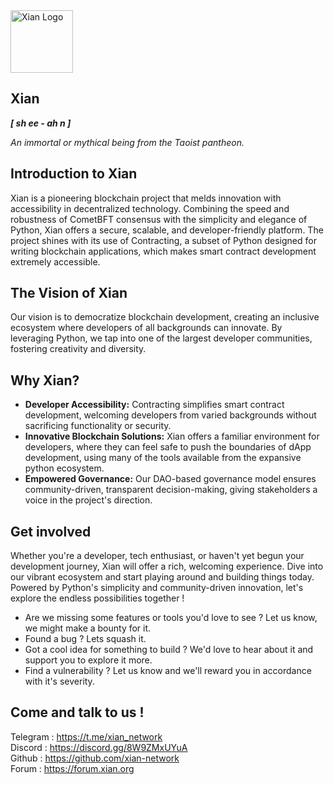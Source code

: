 
<img src="/xian-logo.png" alt="Xian Logo" width="100" height="100">

## Xian 
***[ sh ee - ah n ]***


*An immortal or mythical being from the Taoist pantheon.* 

## Introduction to Xian

Xian is a pioneering blockchain project that melds innovation with accessibility in decentralized technology. Combining the speed and robustness of CometBFT consensus with the simplicity and elegance of Python, Xian offers a secure, scalable, and developer-friendly platform. The project shines with its use of Contracting, a subset of Python designed for writing blockchain applications, which makes smart contract development extremely accessible.

## The Vision of Xian

Our vision is to democratize blockchain development, creating an inclusive ecosystem where developers of all backgrounds can innovate. By leveraging Python, we tap into one of the largest developer communities, fostering creativity and diversity.

## Why Xian?

- **Developer Accessibility:** Contracting simplifies smart contract development, welcoming developers from varied backgrounds without sacrificing functionality or security.
- **Innovative Blockchain Solutions:** Xian offers a familiar environment for developers, where they can feel safe to push the boundaries of dApp development, using many of the tools available from the expansive python ecosystem.
- **Empowered Governance:** Our DAO-based governance model ensures community-driven, transparent decision-making, giving stakeholders a voice in the project's direction.

## Get involved

Whether you're a developer, tech enthusiast, or haven't yet begun your development journey, Xian will offer a rich, welcoming experience. Dive into our vibrant ecosystem and start playing around and building things today.
Powered by Python's simplicity and community-driven innovation, let's explore the endless possibilities together !

- Are we missing some features or tools you'd love to see ? Let us know, we might make a bounty for it.
- Found a bug ? Lets squash it.
- Got a cool idea for something to build ? We'd love to hear about it and support you to explore it more.
- Find a vulnerability ? Let us know and we'll reward you in accordance with it's severity.


## Come and talk to us !

Telegram : https://t.me/xian_network <br/>
Discord : https://discord.gg/8W9ZMxUYuA <br/>
Github : https://github.com/xian-network <br/>
Forum : https://forum.xian.org
